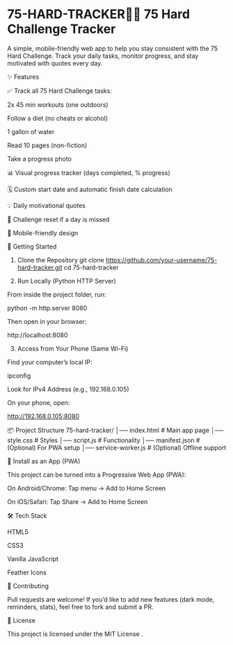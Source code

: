 # 75-HARD-TRACKER🏋️‍♂️ 75 Hard Challenge Tracker

A simple, mobile-friendly web app to help you stay consistent with the 75 Hard Challenge. Track your daily tasks, monitor progress, and stay motivated with quotes every day.


✨ Features

✅ Track all 75 Hard Challenge tasks:

2x 45 min workouts (one outdoors)

Follow a diet (no cheats or alcohol)

1 gallon of water

Read 10 pages (non-fiction)

Take a progress photo

📊 Visual progress tracker (days completed, % progress)

🗓 Custom start date and automatic finish date calculation

💡 Daily motivational quotes

🔄 Challenge reset if a day is missed

📱 Mobile-friendly design



🚀 Getting Started
1. Clone the Repository
git clone https://github.com/your-username/75-hard-tracker.git
cd 75-hard-tracker

2. Run Locally (Python HTTP Server)

From inside the project folder, run:

python -m http.server 8080


Then open in your browser:

http://localhost:8080

3. Access from Your Phone (Same Wi-Fi)

Find your computer’s local IP:

ipconfig


Look for IPv4 Address (e.g., 192.168.0.105)

On your phone, open:

http://192.168.0.105:8080

📦 Project Structure
75-hard-tracker/
│── index.html        # Main app page
│── style.css         # Styles
│── script.js         # Functionality
│── manifest.json     # (Optional) For PWA setup
│── service-worker.js # (Optional) Offline support

📱 Install as an App (PWA)

This project can be turned into a Progressive Web App (PWA):

On Android/Chrome: Tap menu → Add to Home Screen

On iOS/Safari: Tap Share → Add to Home Screen

🛠️ Tech Stack

HTML5

CSS3

Vanilla JavaScript

Feather Icons

🤝 Contributing

Pull requests are welcome! If you’d like to add new features (dark mode, reminders, stats), feel free to fork and submit a PR.

📜 License

This project is licensed under the MIT License
.

